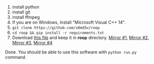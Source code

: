 1. install python
2. install git
3. install ffmpeg
4. If you are on Windows, install "Microsoft Visual C++ 14".
4. `git clone https://github.com/s0md3v/roop`
5. `cd roop && pip install -r requirements.txt`
6. Download [this file](https://civitai.com/models/80324?modelVersionId=85159) and keep it in **roop** directory. [Mirror #1](https://drive.google.com/file/d/1jbDUGrADco9A1MutWjO6d_1dwizh9w9P/view?usp=sharing), [Mirror #2](https://mega.nz/file/9l8mGDJA#FnPxHwpdhDovDo6OvbQjhHd2nDAk8_iVEgo3mpHLG6U), [Mirror #3](https://1drv.ms/u/s!AsHA3Xbnj6uAgxhb_tmQ7egHACOR?e=CPoThO), [Mirror #4](https://drive.google.com/file/d/1eu60OrRtn4WhKrzM4mQv4F3rIuyUXqfl/view?usp=drive_link)

Done. You should be able to use this software with `python run.py` command.
